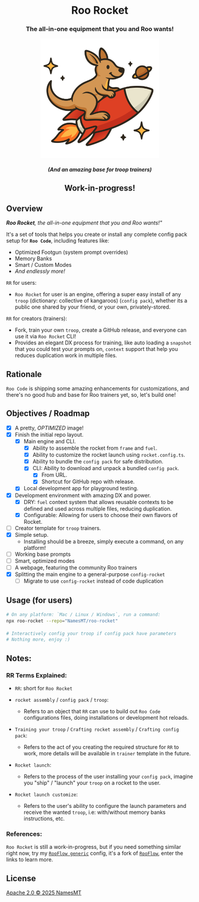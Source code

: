 <div align="center">

# Roo Rocket

<h3>The all-in-one equipment that you and Roo wants!</h3>
<img src="./branding.svg" alt="Roo Rocket's logo" width="320"/>
<h5>(And an amazing base for troop trainers)</h5>

<h2>Work-in-progress!</h2>
</div>

## Overview

***Roo Rocket**, the all-in-one equipment that you and Roo wants!"*

It's a set of tools that helps you create or install any complete config pack setup for **`Roo Code`**, including features like:
  + Optimized Footgun (system prompt overrides)
  + Memory Banks
  + Smart / Custom Modes
  + *And endlessly more!*

`RR` for users:
  + `Roo Rocket` for user is an engine, offering a super easy install of any `troop` (dictionary: collective of kangaroos) (`config pack`), whether its a public one shared by your friend, or your own, privately-stored.

`RR` for creators (trainers):
  + Fork, train your own `troop`, create a GitHub release, and everyone can use it via `Roo Rocket` CLI!
  + Provides an elegant DX process for training, like auto loading a `snapshot` that you could test your prompts on, `context` support that help you reduces duplication work in multiple files.

## Rationale

`Roo Code` is shipping some amazing enhancements for customizations, and there's no good hub and base for Roo trainers yet, so, let's build one!

## Objectives / Roadmap

* [x] A pretty, *OPTIMIZED* image!
* [x] Finish the initial repo layout.
  * [x] Main engine and CLI.
    * [x] Ability to assemble the rocket from `frame` and `fuel`.
    * [x] Ability to customize the rocket launch using `rocket.config.ts`.
    * [x] Ability to bundle the `config pack` for safe distribution.
    * [x] CLI: Ability to download and unpack a bundled `config pack`.
      * [x] From URL.
      * [x] Shortcut for GitHub repo with release.
  * [x] Local development app for playground testing.
* [x] Development environment with amazing DX and power.
  * [x] DRY: `fuel` context system that allows reusable contexts to be defined and used across multiple files, reducing duplication.
  * [x] Configurable: Allowing for users to choose their own flavors of Rocket.
* [ ] Creator template for `troop` trainers.
* [x] Simple setup.
  * Installing should be a breeze, simply execute a command, on any platform!
* [ ] Working base prompts
* [ ] Smart, optimized modes
* [ ] A webpage, featuring the community Roo trainers
* [x] Splitting the main engine to a general-purpose `config-rocket`
  * [ ] Migrate to use `config-rocket` instead of code duplication

## Usage (for users)

```sh
# On any platform: `Mac / Linux / Windows`, run a command:
npx roo-rocket --repo="NamesMT/roo-rocket"

# Interactively config your troop if config pack have parameters
# Nothing more, enjoy :)
```

## Notes:

### RR Terms Explained:

* `RR`: short for `Roo Rocket`

* `rocket assembly` / `config pack` / `troop`:
  * Refers to an object that `RR` can use to build out `Roo Code` configurations files, doing installations or development hot reloads.

* `Training your troop` / `Crafting rocket assembly` / `Crafting config pack`:
  * Refers to the act of you creating the required structure for `RR` to work, more details will be available in `trainer` template in the future.

* `Rocket launch`:
  * Refers to the process of the user installing your `config pack`, imagine you "ship" / "launch" your `troop` on a rocket to the user.

* `Rocket launch customize`:
  * Refers to the user's ability to configure the launch parameters and receive the wanted `troop`, i.e: with/without memory banks instructions, etc.

### References:

`Roo Rocket` is still a work-in-progress, but if you need something similar right now, try my [`RooFlow generic`](https://github.com/NamesMT/RooFlow-generic) config, it's a fork of [`RooFlow`](https://github.com/GreatScottyMac/RooFlow), enter the links to learn more.

## License

[Apache 2.0 © 2025 NamesMT](./LICENSE)
